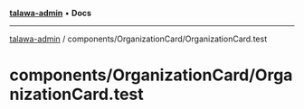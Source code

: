 [**talawa-admin**](../../../README.md) • **Docs**

***

[talawa-admin](../../../modules.md) / components/OrganizationCard/OrganizationCard.test

# components/OrganizationCard/OrganizationCard.test

